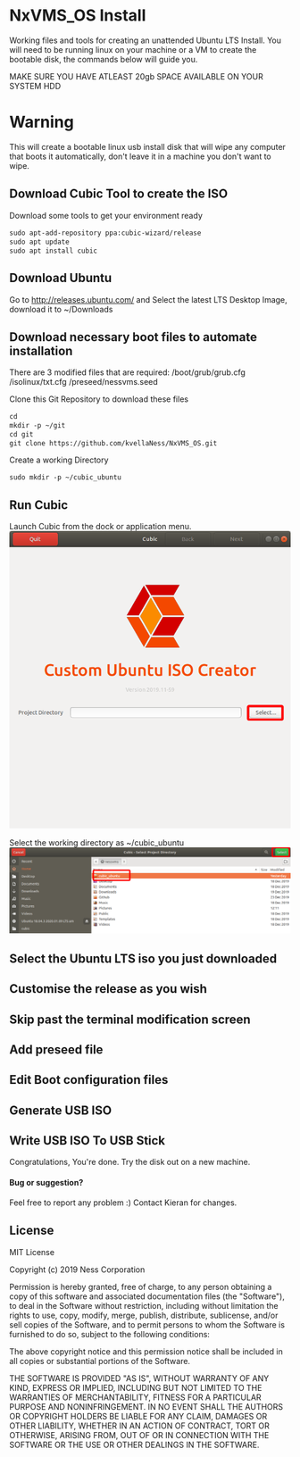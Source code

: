 # NxVMS_OS Install
Working files and tools for creating an unattended Ubuntu LTS Install. You will need to be running linux on your machine or a VM to create the bootable disk, the commands below will guide you. 

MAKE SURE YOU HAVE ATLEAST 20gb SPACE AVAILABLE ON YOUR SYSTEM HDD

# Warning
This will create a bootable linux usb install disk that will wipe any computer that boots it automatically, don't leave it in a machine you don't want to wipe.

## Download Cubic Tool to create the ISO
Download some tools to get your environment ready
```
sudo apt-add-repository ppa:cubic-wizard/release
sudo apt update
sudo apt install cubic
```

## Download Ubuntu
Go to http://releases.ubuntu.com/ and Select the latest LTS Desktop Image, download it to ~/Downloads

## Download necessary boot files to automate installation
There are 3 modified files that are required:
/boot/grub/grub.cfg
/isolinux/txt.cfg
/preseed/nessvms.seed

Clone this Git Repository to download these files
```
cd
mkdir -p ~/git
cd git
git clone https://github.com/kvellaNess/NxVMS_OS.git
```

Create a working Directory
```
sudo mkdir -p ~/cubic_ubuntu
```

## Run Cubic
Launch Cubic from the dock or application menu.
<img src="readme_images/cubic01.png" >

Select the working directory as ~/cubic_ubuntu
<img src="readme_images/cubic02.png" >

## Select the Ubuntu LTS iso you just downloaded

## Customise the release as you wish

## Skip past the terminal modification screen

## Add preseed file

## Edit Boot configuration files

## Generate USB ISO

## Write USB ISO To USB Stick



Congratulations, You're done.
Try the disk out on a new machine.

#### Bug or suggestion?
Feel free to report any problem :)
Contact Kieran for changes.

## License
MIT License

Copyright (c) 2019 Ness Corporation

Permission is hereby granted, free of charge, to any person obtaining a copy
of this software and associated documentation files (the "Software"), to deal
in the Software without restriction, including without limitation the rights
to use, copy, modify, merge, publish, distribute, sublicense, and/or sell
copies of the Software, and to permit persons to whom the Software is
furnished to do so, subject to the following conditions:

The above copyright notice and this permission notice shall be included in all
copies or substantial portions of the Software.

THE SOFTWARE IS PROVIDED "AS IS", WITHOUT WARRANTY OF ANY KIND, EXPRESS OR
IMPLIED, INCLUDING BUT NOT LIMITED TO THE WARRANTIES OF MERCHANTABILITY,
FITNESS FOR A PARTICULAR PURPOSE AND NONINFRINGEMENT. IN NO EVENT SHALL THE
AUTHORS OR COPYRIGHT HOLDERS BE LIABLE FOR ANY CLAIM, DAMAGES OR OTHER
LIABILITY, WHETHER IN AN ACTION OF CONTRACT, TORT OR OTHERWISE, ARISING FROM,
OUT OF OR IN CONNECTION WITH THE SOFTWARE OR THE USE OR OTHER DEALINGS IN THE
SOFTWARE.

